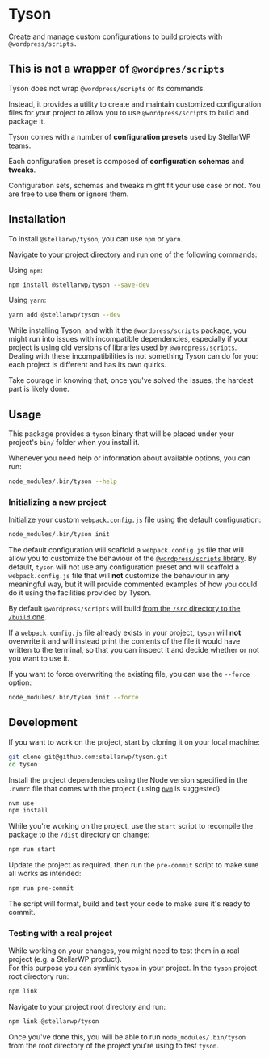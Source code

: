 # Tyson

Create and manage custom configurations to build projects with `@wordpress/scripts.`

## This is not a wrapper of `@wordpres/scripts`

Tyson does not wrap `@wordpress/scripts` or its commands.

Instead, it provides a utility to create and maintain customized configuration files for your project to allow you to
use `@wordpress/scripts` to build and package it.

Tyson comes with a number of **configuration presets** used by StellarWP teams.

Each configuration preset is composed of **configuration schemas** and **tweaks**.

Configuration sets, schemas and tweaks might fit your use case or not. You are free to use them or ignore them.

## Installation

To install `@stellarwp/tyson`, you can use `npm` or `yarn`.

Navigate to your project directory and run one of the following commands:

Using `npm`:

```bash
npm install @stellarwp/tyson --save-dev
```

Using `yarn`:

```bash
yarn add @stellarwp/tyson --dev
```

While installing Tyson, and with it the `@wordpress/scripts` package, you might run into issues with incompatible
dependencies, especially if your project is using old versions of libraries used by `@wordpress/scripts`.
Dealing with these incompatibilities is not something Tyson can do for you: each project is different and has its
own quirks.

Take courage in knowing that, once you've solved the issues, the hardest part is likely done.

## Usage

This package provides a `tyson` binary that will be placed under your project's `bin/` folder when you install it.

Whenever you need help or information about available options, you can run:

```bash
node_modules/.bin/tyson --help
```

### Initializing a new project

Initialize your custom `webpack.config.js` file using the default configuration:

```bash
node_modules/.bin/tyson init
```

The default configuration will scaffold a `webpack.config.js` file that will allow you to customize the behaviour
of the [`@wordpress/scripts` library][1].
By default, `tyson` will not use any configuration preset and will scaffold a `webpack.config.js` file that will **not**
customize the behaviour in any meaningful way, but it will provide commented examples of how you could do it using the
facilities provided by Tyson.

By default `@wordpress/scripts` will build [from the `/src` directory to the `/build` one][2].

If a `webpack.config.js` file already exists in your project, `tyson` will **not** overwrite it and will instead print
the contents of the file it would have written to the terminal, so that you can inspect it and decide whether or not you
want to use it.

If you want to force overwriting the existing file, you can use the `--force` option:

```bash
node_modules/.bin/tyson init --force
```

## Development

If you want to work on the project, start by cloning it on your local machine:

```bash
git clone git@github.com:stellarwp/tyson.git
cd tyson
```

Install the project dependencies using the Node version specified in the `.nvmrc` file that comes with the project (
using [`nvm`][3] is suggested):

```bash
nvm use
npm install
```

While you're working on the project, use the `start` script to recompile the package to the `/dist` directory on change:

```bash
npm run start
```

Update the project as required, then run the `pre-commit` script to make sure all works as intended:

```bash
npm run pre-commit
```

The script will format, build and test your code to make sure it's ready to commit.

### Testing with a real project

While working on your changes, you might need to test them in a real project (e.g. a StellarWP product).  
For this purpose you can symlink `tyson` in your project.
In the `tyson` project root directory run:

```bash
npm link
```

Navigate to your project root directory and run:

```bash
npm link @stellarwp/tyson
```

Once you've done this, you will be able to run `node_modules/.bin/tyson` from the root directory of the project you're 
using to test `tyson`.

[1]: https://developer.wordpress.org/block-editor/reference-guides/packages/packages-scripts/#provide-your-own-webpack-config

[2]: https://developer.wordpress.org/block-editor/reference-guides/packages/packages-scripts/#build

[3]: https://github.com/nvm-sh/nvm

